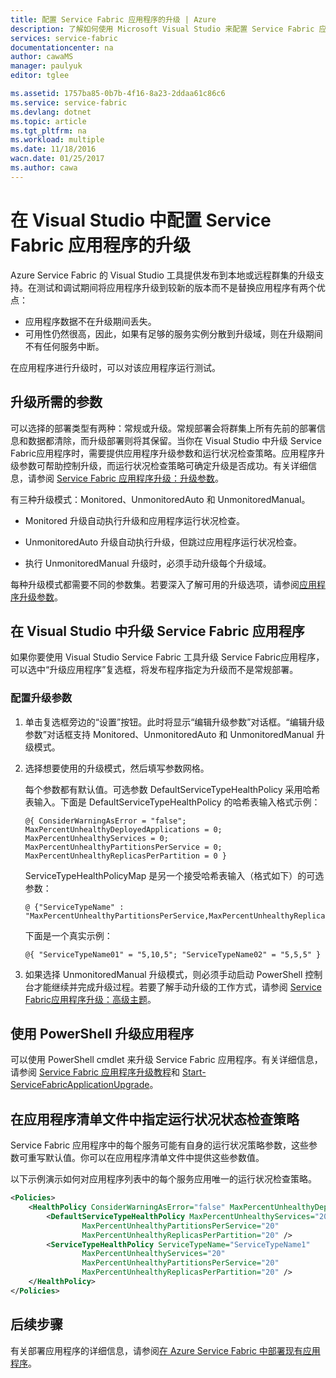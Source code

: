```yaml
---
title: 配置 Service Fabric 应用程序的升级 | Azure
description: 了解如何使用 Microsoft Visual Studio 来配置 Service Fabric 应用程序的升级设置。
services: service-fabric
documentationcenter: na
author: cawaMS
manager: paulyuk
editor: tglee

ms.assetid: 1757ba85-0b7b-4f16-8a23-2ddaa61c86c6
ms.service: service-fabric
ms.devlang: dotnet
ms.topic: article
ms.tgt_pltfrm: na
ms.workload: multiple
ms.date: 11/18/2016
wacn.date: 01/25/2017
ms.author: cawa
---
```


# 在 Visual Studio 中配置 Service Fabric 应用程序的升级
Azure Service Fabric 的 Visual Studio 工具提供发布到本地或远程群集的升级支持。在测试和调试期间将应用程序升级到较新的版本而不是替换应用程序有两个优点：

- 应用程序数据不在升级期间丢失。
- 可用性仍然很高，因此，如果有足够的服务实例分散到升级域，则在升级期间不有任何服务中断。

在应用程序进行升级时，可以对该应用程序运行测试。

## 升级所需的参数

可以选择的部署类型有两种：常规或升级。常规部署会将群集上所有先前的部署信息和数据都清除，而升级部署则将其保留。当你在 Visual Studio 中升级 Service Fabric应用程序时，需要提供应用程序升级参数和运行状况检查策略。应用程序升级参数可帮助控制升级，而运行状况检查策略可确定升级是否成功。有关详细信息，请参阅 [Service Fabric 应用程序升级：升级参数](./service-fabric-application-upgrade-parameters.md)。

有三种升级模式：Monitored、UnmonitoredAuto 和 UnmonitoredManual。

  - Monitored 升级自动执行升级和应用程序运行状况检查。

  - UnmonitoredAuto 升级自动执行升级，但跳过应用程序运行状况检查。

  - 执行 UnmonitoredManual 升级时，必须手动升级每个升级域。

每种升级模式都需要不同的参数集。若要深入了解可用的升级选项，请参阅[应用程序升级参数](./service-fabric-application-upgrade-parameters.md)。

## 在 Visual Studio 中升级 Service Fabric 应用程序

如果你要使用 Visual Studio Service Fabric 工具升级 Service Fabric应用程序，可以选中“升级应用程序”复选框，将发布程序指定为升级而不是常规部署。

### 配置升级参数

1. 单击复选框旁边的“设置”按钮。此时将显示“编辑升级参数”对话框。“编辑升级参数”对话框支持 Monitored、UnmonitoredAuto 和 UnmonitoredManual 升级模式。

2. 选择想要使用的升级模式，然后填写参数网格。

    每个参数都有默认值。可选参数 DefaultServiceTypeHealthPolicy 采用哈希表输入。下面是 DefaultServiceTypeHealthPolicy 的哈希表输入格式示例：

    ```
    @{ ConsiderWarningAsError = "false"; MaxPercentUnhealthyDeployedApplications = 0; MaxPercentUnhealthyServices = 0; MaxPercentUnhealthyPartitionsPerService = 0; MaxPercentUnhealthyReplicasPerPartition = 0 }
    ```

    ServiceTypeHealthPolicyMap 是另一个接受哈希表输入（格式如下）的可选参数：

    ```    
    @ {"ServiceTypeName" : "MaxPercentUnhealthyPartitionsPerService,MaxPercentUnhealthyReplicasPerPartition,MaxPercentUnhealthyServices"}
    ```

    下面是一个真实示例：

    ```
    @{ "ServiceTypeName01" = "5,10,5"; "ServiceTypeName02" = "5,5,5" }
    ```

3. 如果选择 UnmonitoredManual 升级模式，则必须手动启动 PowerShell 控制台才能继续并完成升级过程。若要了解手动升级的工作方式，请参阅 [Service Fabric应用程序升级：高级主题](./service-fabric-application-upgrade-advanced.md)。

## 使用 PowerShell 升级应用程序

可以使用 PowerShell cmdlet 来升级 Service Fabric 应用程序。有关详细信息，请参阅 [Service Fabric 应用程序升级教程](./service-fabric-application-upgrade-tutorial.md)和 [Start-ServiceFabricApplicationUpgrade](https://msdn.microsoft.com/zh-cn/library/mt125975.aspx)。

## 在应用程序清单文件中指定运行状况状态检查策略

Service Fabric 应用程序中的每个服务可能有自身的运行状况策略参数，这些参数可重写默认值。你可以在应用程序清单文件中提供这些参数值。

以下示例演示如何对应用程序列表中的每个服务应用唯一的运行状况检查策略。

```xml
<Policies>
    <HealthPolicy ConsiderWarningAsError="false" MaxPercentUnhealthyDeployedApplications="20">
        <DefaultServiceTypeHealthPolicy MaxPercentUnhealthyServices="20"               
                MaxPercentUnhealthyPartitionsPerService="20"
                MaxPercentUnhealthyReplicasPerPartition="20" />
        <ServiceTypeHealthPolicy ServiceTypeName="ServiceTypeName1"
                MaxPercentUnhealthyServices="20"
                MaxPercentUnhealthyPartitionsPerService="20"
                MaxPercentUnhealthyReplicasPerPartition="20" />      
    </HealthPolicy>
</Policies>
```

## 后续步骤
有关部署应用程序的详细信息，请参阅[在 Azure Service Fabric 中部署现有应用程序](./service-fabric-deploy-existing-app.md)。

<!---HONumber=Mooncake_Quality_Review_0125_2017-->